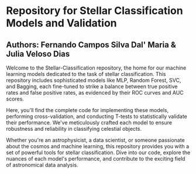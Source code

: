 # Repository for Stellar Classification Models and Validation
## Authors: Fernando Campos Silva Dal' Maria & Julia Veloso Dias 

Welcome to the Stellar-Classification repository, the home for our machine learning models dedicated to the task of stellar classification. This repository includes sophisticated models like MLP, Random Forest, SVC, and Bagging, each fine-tuned to strike a balance between true positive rates and false positive rates, as evidenced by their ROC curves and AUC scores.

Here, you'll find the complete code for implementing these models, performing cross-validation, and conducting T-tests to statistically validate their performance. We've meticulously crafted each model to ensure robustness and reliability in classifying celestial objects.

Whether you're an astrophysicist, a data scientist, or someone passionate about the cosmos and machine learning, this repository provides you with a set of powerful tools for stellar classification. Dive into our code, explore the nuances of each model's performance, and contribute to the exciting field of astronomical data analysis.
